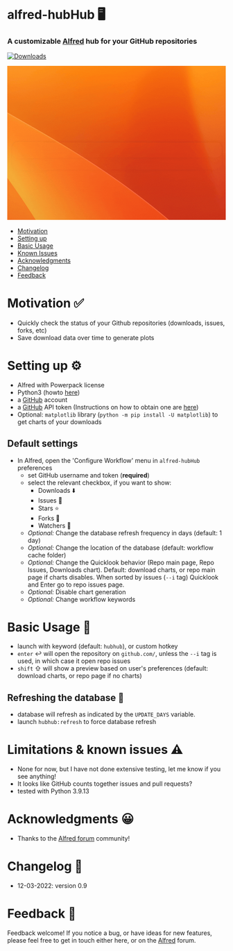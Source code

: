 # alfred-hubHub 🖥️
### A customizable [Alfred](https://www.alfredapp.com/) hub for your GitHub repositories



<a href="https://github.com/giovannicoppola/alfred-GitHubHub/releases/latest/">
<img alt="Downloads"
src="https://img.shields.io/github/downloads/giovannicoppola/alfred-GitHubHub/total?color=purple&label=Downloads"><br/>
</a>

![](images/hubhub.gif)


<!-- MarkdownTOC autolink="true" bracket="round" depth="3" autoanchor="true" -->

- [Motivation](#motivation)
- [Setting up](#setting-up)
- [Basic Usage](#usage)
- [Known Issues](#known-issues)
- [Acknowledgments](#acknowledgments)
- [Changelog](#changelog)
- [Feedback](#feedback)

<!-- /MarkdownTOC -->



<h1 id="motivation">Motivation ✅</h1>

- Quickly check the status of your Github repositories (downloads, issues, forks, etc) 
- Save download data over time to generate plots

<h1 id="setting-up">Setting up ⚙️</h1>

- Alfred with Powerpack license
- Python3 (howto [here](https://www.freecodecamp.org/news/python-version-on-mac-update/))
- a [GitHub](https://github.com/) account
- a [GitHub](https://github.com/) API token (Instructions on how to obtain one are [here](https://docs.github.com/en/authentication/keeping-your-account-and-data-secure/creating-a-personal-access-token))
- Optional: `matplotlib` library (`python -m pip install -U matplotlib`) to get charts of your downloads


## Default settings 
- In Alfred, open the 'Configure Workflow' menu in `alfred-hubHub` preferences
	- set GitHub username and token (**required**)
	- select the relevant checkbox, if you want to show:
		- Downloads ⬇️
		- Issues 🚨
		- Stars ⭐
		- Forks 🌿
		- Watchers 👀
	- _Optional:_ Change the database refresh frequency in days (default: 1 day)
	- _Optional:_ Change the location of the database (default: workflow cache folder)
	- _Optional:_ Change the Quicklook behavior (Repo main page, Repo Issues, Downloads chart). Default: download charts, or repo main page if charts disables. When sorted by issues (`--i` tag) Quicklook and Enter go to repo issues page. 
	- _Optional:_ Disable chart generation 
	- _Optional:_ Change workflow keywords



<h1 id="usage">Basic Usage 📖</h1>

- launch with keyword (default: `hubhub`), or custom hotkey
- `enter` ↩️ will open the repository on `github.com/`, unless the `--i` tag is used, in which case it open repo issues
- `shift` ⇧ will show a preview based on user's preferences (default: download charts, or repo page if no charts)



## Refreshing the database 🔄
- database will refresh as indicated by the `UPDATE_DAYS` variable. 
- launch `hubhub:refresh` to force database refresh

<h1 id="known-issues">Limitations & known issues ⚠️</h1>

- None for now, but I have not done extensive testing, let me know if you see anything!
- It looks like GitHub counts together issues and pull requests? 
- tested with Python 3.9.13


<h1 id="acknowledgments">Acknowledgments 😀</h1>

- Thanks to the [Alfred forum](https://www.alfredforum.com) community!

<h1 id="changelog">Changelog 🧰</h1>

- 12-03-2022: version 0.9


<h1 id="feedback">Feedback 🧐</h1>

Feedback welcome! If you notice a bug, or have ideas for new features, please feel free to get in touch either here, or on the [Alfred](https://www.alfredforum.com) forum. 
